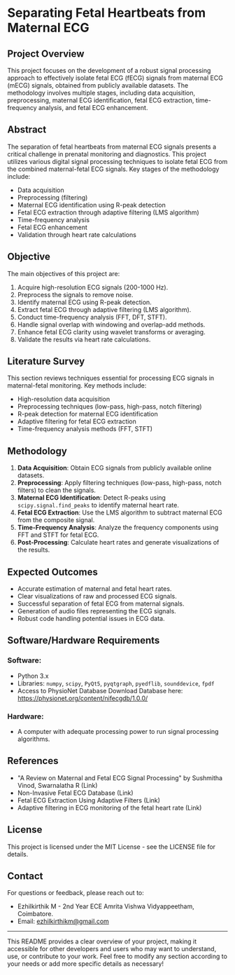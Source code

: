 # Separating Fetal Heartbeats from Maternal ECG

## Project Overview
This project focuses on the development of a robust signal processing approach to effectively isolate fetal ECG (fECG) signals from maternal ECG (mECG) signals, obtained from publicly available datasets. The methodology involves multiple stages, including data acquisition, preprocessing, maternal ECG identification, fetal ECG extraction, time-frequency analysis, and fetal ECG enhancement.

## Abstract
The separation of fetal heartbeats from maternal ECG signals presents a critical challenge in prenatal monitoring and diagnostics. This project utilizes various digital signal processing techniques to isolate fetal ECG from the combined maternal-fetal ECG signals. Key stages of the methodology include:
- Data acquisition
- Preprocessing (filtering)
- Maternal ECG identification using R-peak detection
- Fetal ECG extraction through adaptive filtering (LMS algorithm)
- Time-frequency analysis
- Fetal ECG enhancement
- Validation through heart rate calculations

## Objective
The main objectives of this project are:
1. Acquire high-resolution ECG signals (200-1000 Hz).
2. Preprocess the signals to remove noise.
3. Identify maternal ECG using R-peak detection.
4. Extract fetal ECG through adaptive filtering (LMS algorithm).
5. Conduct time-frequency analysis (FFT, DFT, STFT).
6. Handle signal overlap with windowing and overlap-add methods.
7. Enhance fetal ECG clarity using wavelet transforms or averaging.
8. Validate the results via heart rate calculations.

## Literature Survey
This section reviews techniques essential for processing ECG signals in maternal-fetal monitoring. Key methods include:
- High-resolution data acquisition
- Preprocessing techniques (low-pass, high-pass, notch filtering)
- R-peak detection for maternal ECG identification
- Adaptive filtering for fetal ECG extraction
- Time-frequency analysis methods (FFT, STFT)

## Methodology
1. **Data Acquisition**: Obtain ECG signals from publicly available online datasets.
2. **Preprocessing**: Apply filtering techniques (low-pass, high-pass, notch filters) to clean the signals.
3. **Maternal ECG Identification**: Detect R-peaks using `scipy.signal.find_peaks` to identify maternal heart rate.
4. **Fetal ECG Extraction**: Use the LMS algorithm to subtract maternal ECG from the composite signal.
5. **Time-Frequency Analysis**: Analyze the frequency components using FFT and STFT for fetal ECG.
6. **Post-Processing**: Calculate heart rates and generate visualizations of the results.

## Expected Outcomes
- Accurate estimation of maternal and fetal heart rates.
- Clear visualizations of raw and processed ECG signals.
- Successful separation of fetal ECG from maternal signals.
- Generation of audio files representing the ECG signals.
- Robust code handling potential issues in ECG data.

## Software/Hardware Requirements
### Software:
- Python 3.x
- Libraries: `numpy`, `scipy`, `PyQt5`, `pyqtgraph`, `pyedflib`, `sounddevice`, `fpdf`
- Access to PhysioNet Database
  Download Database here:
  https://physionet.org/content/nifecgdb/1.0.0/

### Hardware:
- A computer with adequate processing power to run signal processing algorithms.

## References
- "A Review on Maternal and Fetal ECG Signal Processing" by Sushmitha Vinod, Swarnalatha R (Link)
- Non-Invasive Fetal ECG Database (Link)
- Fetal ECG Extraction Using Adaptive Filters (Link)
- Adaptive filtering in ECG monitoring of the fetal heart rate (Link)

## License
This project is licensed under the MIT License - see the LICENSE file for details.

## Contact
For questions or feedback, please reach out to:
- Ezhilkirthik M - 2nd Year ECE
Amrita Vishwa Vidyappeetham, Coimbatore.
- Email: ezhilkirthikm@gmail.com

---

This README provides a clear overview of your project, making it accessible for other developers and users who may want to understand, use, or contribute to your work. Feel free to modify any section according to your needs or add more specific details as necessary!
